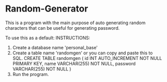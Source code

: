 # Random-Generator

This is a program with the main purpose of auto generating random characters that can be useful for generating password.

To use this as a default:
INSTRUCTIONS:
1. Create a database name 'personal_base'
2. Create a table name 'randomgen' or you can copy and paste this to SQL.
CREATE TABLE randomgen (
id INT AUTO_INCREMENT NOT NULL PRIMARY KEY,
name VARCHAR(255) NOT NULL,
password VARCHAR(255) NOT NULL
)
3. Run the program.

